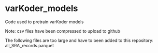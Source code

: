 # varKoder_models
Code used to pretrain varKoder models

Note: csv files have been compressed to upload to github

The following files are too large and have to been added to this repository:
all_SRA_records.parquet


